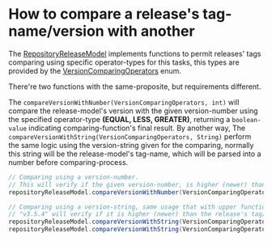 # How to compare a release's tag-name/version with another
The [RepositoryReleaseModel](https://github.com/aivruu/repo-viewer/blob/main/api/src/main/java/io/github/aivruu/repoviewer/api/release/RepositoryReleaseModel.java)
implements functions to permit releases' tags comparing using specific operator-types for this tasks, this types are provided
by the [VersionComparingOperators](https://github.com/aivruu/repo-viewer/blob/main/api/src/main/java/io/github/aivruu/repoviewer/api/release/VersionComparingOperators.java)
enum.

There're two functions with the same-proposite, but requirements different.

The `compareVersionWithNumber(VersionComparingOperators, int)` will compare the release-model's
version with the given version-number using the specified operator-type **(EQUAL, LESS, GREATER)**, returning a `boolean-value` indicating comparing-function's final result.
By another way, The `compareVersionWithString(VersionComparingOperators, String)` perform the same logic using the version-string given for the comparing, normally this string will be
the release-model's tag-name, which will be parsed into a number before comparing-process.

```java
// Comparing using a version-number.
// This will verify if the given version-number, is higher (newer) than this release's current tag/version.
repositoryReleaseModel.compareVersionWithNumber(VersionComparingOperators.GREATER, 354);

// Comparing using a version-string, same usage that with upper function.
// "v3.5.4" will verify if it is higher (newer) than the release's tag/version.
repositoryReleaseModel.compareVersionWithString(VersionComparingOperators.GREATER, "v3.5.4");
repositoryReleaseModel.compareVersionWithString(VersionComparingOperators.GREATER, anotherReleaseModel.tagName());
```
